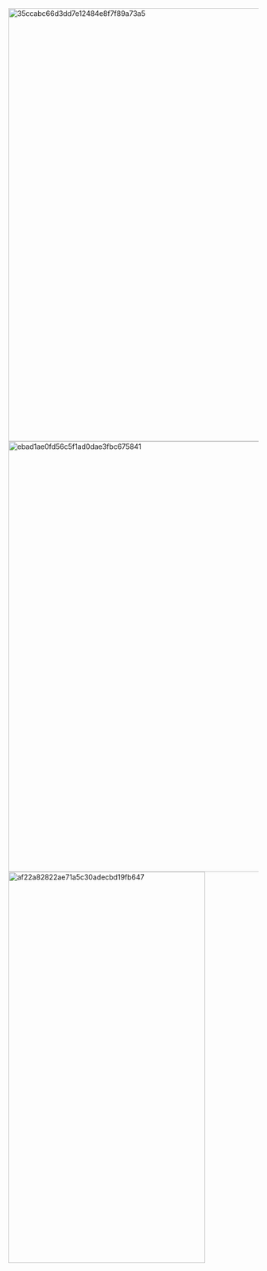 <img width="1920" height="869" alt="35ccabc66d3dd7e12484e8f7f89a73a5" src="https://github.com/user-attachments/assets/96f8b834-05e2-4dc6-ba4c-4c2b951e16cd" />
<img width="1920" height="864" alt="ebad1ae0fd56c5f1ad0dae3fbc675841" src="https://github.com/user-attachments/assets/2ae225ef-fc10-432f-944b-bf1dae8e14e5" />
<img width="396" height="785" alt="af22a82822ae71a5c30adecbd19fb647" src="https://github.com/user-attachments/assets/42257926-b84d-43ee-98bc-8ce6c7f0b077" />

